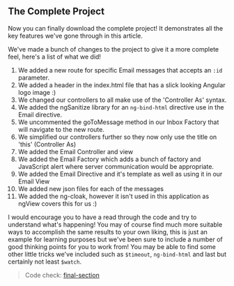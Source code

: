 ## The Complete Project

Now you can finally download the complete project!  It demonstrates all the key features we've gone through in this article.

We've made a bunch of changes to the project to give it a more complete feel, here's a list of what we did!

1. We added a new route for specific Email messages that accepts an `:id` parameter.
2. We added a header in the index.html file that has a slick looking Angular logo image :)
3. We changed our controllers to all make use of the 'Controller As' syntax.
4. We added the ngSanitize library for an `ng-bind-html` directive use in the Email directive.
5. We uncommented the goToMessage method in our Inbox Factory that will navigate to the new route.
6. We simplified our controllers further so they now only use the title on 'this' (Controller As)
7. We added the Email Controller and view
8. We added the Email Factory which adds a bunch of factory and JavaScript alert where server communication would be appropriate.
9. We added the Email Directive and it's template as well as using it in our Email View 
10. We added new json files for each of the messages
11. We added the ng-cloak, however it isn't used in this application as ngView covers this for us :)

I would encourage you to have a read through the code and try to understand what's happening!  You may of course find much more suitable ways to accomplish the same results to your own liking, this is just an example for learning purposes but we've been sure to include a number of good thinking points for you to work from!  You may be able to find some other little tricks we've included such as `$timeout`, `ng-bind-html` and last but certainly not least `$watch`.

> Code check: [final-section](https://github.com/Thinkful/guide-intro-to-angular/tree/master/clean/final-section)